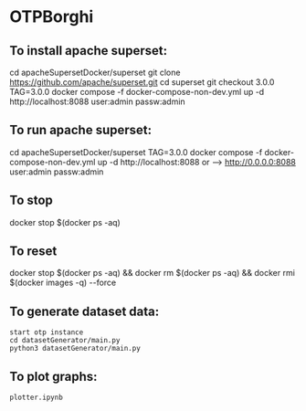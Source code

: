 # OTPBorghi


## To install apache superset:

cd apacheSupersetDocker/superset
git clone https://github.com/apache/superset.git
cd superset
git checkout 3.0.0
TAG=3.0.0 docker compose -f docker-compose-non-dev.yml up -d
http://localhost:8088
user:admin passw:admin


## To run apache superset:

cd apacheSupersetDocker/superset
TAG=3.0.0 docker compose -f docker-compose-non-dev.yml up -d
http://localhost:8088 or --> http://0.0.0.0:8088
user:admin passw:admin


## To stop

docker stop $(docker ps -aq) 


## To reset

docker stop $(docker ps -aq) && docker rm $(docker ps -aq) && docker rmi $(docker images -q) --force

## To generate dataset data:

    start otp instance
    cd datasetGenerator/main.py
    python3 datasetGenerator/main.py


## To plot graphs:

    plotter.ipynb